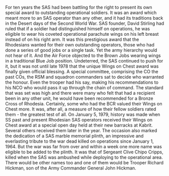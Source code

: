 For ten years the SAS had been battling for the right to present its own special award to outstanding operational soldiers.
It was an award which meant more to an SAS operator than any other, and it had its traditions back in the Desert days of the Second World War.
SAS founder, David Stirling had ruled that if a soldier had distinguished himself on operations, he was eligible to wear his coveted operational parachute wings on his left breast instead of on his right arm.
It was this prestigious award that the Rhodesians wanted for their own outstanding operators, those who had done a series of good jobs or a single task. Yet the army hierarchy would not hear of it. And the Air Force objected to the Brown Jobs wearing wings in a traditional Blue Job position.
Undeterred, the SAS continued to push for it, but it was not until late 1978 that the unique Wings on Chest award was finally given official blessing.
A special committee, comprising the CO the past COs, the RSM and squadron commanders sat to decide who warranted the honour. Even the trooper had his say, making his recommendations to his NCO who would pass it up through the chain of command.
The standard that was set was high and there were many who felt that had a recipient been in any other unit, he would have been recommended for a Bronze Cross of Rhodesia. Certainly, some who had the BCR valued their Wings on Chest more. It was, after all, a measure of how their fellow soldiers rated them - the greatest test of all.
On January 5, 1979, history was made when SS past and present Rhodesian SAS operators received their Wings on Chest award at a special open day held at their new barracks at Kabrit. Several others received them later in the year.
The occasion also marked the dedication of a SAS marble memorial plinth, an impressive and everlasting tribute to the war dead killed on operations since January 1, 1964.
But the war was far from over and within a week one more name was eligible to be added to the plinth. It was that of Sergeant Clive Chipo Cripps, killed when the SAS was ambushed while deploying to the operational area. There would be other names too and one of them would be Trooper Richard Hickman, son of the Army Commander General John Hickman. 
